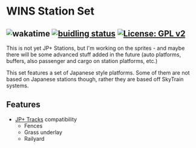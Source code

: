 # WINS Station Set

![wakatime](https://wakatime.com/badge/user/3ccfe070-205f-4eef-826d-419a0ac19311/project/1f5ff741-a34c-4481-9c9f-e8379ed1e9b6.svg)
[![buidling status](https://github.com/wensimehrp/jppluswins/actions/workflows/build.yml/badge.svg)](https://github.com/wensimehrp/jppluswins/actions/workflows/build.yml)
[![License: GPL v2](https://img.shields.io/badge/License-GPL%20v2-blue.svg)](https://www.gnu.org/licenses/old-licenses/gpl-2.0.en.html)
---

This is not yet JP+ Stations, but I'm working on the sprites - and maybe there will be some advanced stuff added in the future (auto platforms, buffers, also passenger and cargo on station platforms, etc.)

This set features a set of Japanese style platforms. Some of them are not based on Japanese stations though, rather they are based off SkyTrain systems.

## Features

- [JP+ Tracks](https://github.com/OpenTTD-JPplus/JPplusTracks) compatibility
  - Fences
  - Grass underlay
  - Railyard

